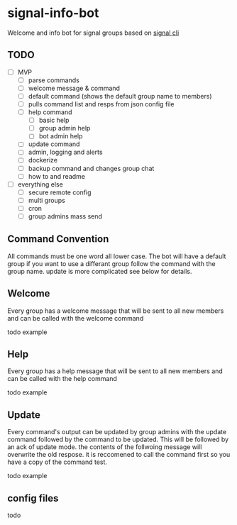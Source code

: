 # signal-info-bot

Welcome and info bot for signal groups based on [signal cli](https://github.com/AsamK/signal-cli)

## TODO
- [ ] MVP
  - [ ] parse commands
  - [ ] welcome message & command
  - [ ] default command (shows the default group name to members)
  - [ ] pulls command list and resps from json config file
  - [ ] help command 
    - [ ] basic help
    - [ ] group admin help
    - [ ] bot admin help
  - [ ] update command
  - [ ] admin, logging and alerts
  - [ ] dockerize
  - [ ] backup command and changes group chat
  - [ ] how to and readme
- [ ] everything else
  - [ ] secure remote config
  - [ ] multi groups
  - [ ] cron
  - [ ] group admins mass send
  
## Command Convention
All commands must be one word all lower case. The bot will have a default group if you want to use a differant group follow the command with the group name. update is more complicated see below for details.

## Welcome
Every group has a welcome message that will be sent to all new members and can be called with the welcome command

todo example

## Help
Every group has a help message that will be sent to all new members and can be called with the help command

todo example

## Update
Every command's output can be updated by group admins with the update command followed by the command to be updated. This will be followed by an ack of update mode. the contents of the follwoing message will overwrite the old respose. it is reccomened to call the command first so you have a copy of the command test.

todo example

## config files
todo